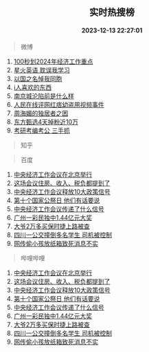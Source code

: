 <div align="center"><h2>实时热搜榜</h2><h4>2023-12-13 22:27:01</h4></div>

> 微博  

1. [100秒划2024年经济工作重点](https://s.weibo.com/weibo?q=%23100%E7%A7%92%E5%88%922024%E5%B9%B4%E7%BB%8F%E6%B5%8E%E5%B7%A5%E4%BD%9C%E9%87%8D%E7%82%B9%23&t=31&band_rank=1&Refer=top)<br />
2. [星火英语 耽误我学习](https://s.weibo.com/weibo?q=%E6%98%9F%E7%81%AB%E8%8B%B1%E8%AF%AD%20%E8%80%BD%E8%AF%AF%E6%88%91%E5%AD%A6%E4%B9%A0&t=31&band_rank=2&Refer=top)<br />
3. [以国之名悼我同胞](https://s.weibo.com/weibo?q=%23%E4%BB%A5%E5%9B%BD%E4%B9%8B%E5%90%8D%E6%82%BC%E6%88%91%E5%90%8C%E8%83%9E%23&t=31&band_rank=3&Refer=top)<br />
4. [i人喜欢的东西](https://s.weibo.com/weibo?q=i%E4%BA%BA%E5%96%9C%E6%AC%A2%E7%9A%84%E4%B8%9C%E8%A5%BF&t=31&band_rank=4&Refer=top)<br />
5. [南京城沦陷前是什么样](https://s.weibo.com/weibo?q=%23%E5%8D%97%E4%BA%AC%E5%9F%8E%E6%B2%A6%E9%99%B7%E5%89%8D%E6%98%AF%E4%BB%80%E4%B9%88%E6%A0%B7%23&t=31&band_rank=5&Refer=top)<br />
6. [人民在线评网红痞幼盗用视频事件](https://s.weibo.com/weibo?q=%23%E4%BA%BA%E6%B0%91%E5%9C%A8%E7%BA%BF%E8%AF%84%E7%BD%91%E7%BA%A2%E7%97%9E%E5%B9%BC%E7%9B%97%E7%94%A8%E8%A7%86%E9%A2%91%E4%BA%8B%E4%BB%B6%23&t=31&band_rank=6&Refer=top)<br />
7. [周海媚的独居者之困](https://s.weibo.com/weibo?q=%23%E5%91%A8%E6%B5%B7%E5%AA%9A%E7%9A%84%E7%8B%AC%E5%B1%85%E8%80%85%E4%B9%8B%E5%9B%B0%23&t=31&band_rank=7&Refer=top)<br />
8. [东方甄选4天掉粉近10万](https://s.weibo.com/weibo?q=%23%E4%B8%9C%E6%96%B9%E7%94%84%E9%80%894%E5%A4%A9%E6%8E%89%E7%B2%89%E8%BF%9110%E4%B8%87%23&t=31&band_rank=8&Refer=top)<br />
9. [考研考编考公 三手抓](https://s.weibo.com/weibo?q=%E8%80%83%E7%A0%94%E8%80%83%E7%BC%96%E8%80%83%E5%85%AC%20%E4%B8%89%E6%89%8B%E6%8A%93&t=31&band_rank=9&Refer=top)<br />

> 知乎  


> 百度  

1. [中央经济工作会议在北京举行](https://www.baidu.com/s?wd=%E4%B8%AD%E5%A4%AE%E7%BB%8F%E6%B5%8E%E5%B7%A5%E4%BD%9C%E4%BC%9A%E8%AE%AE%E5%9C%A8%E5%8C%97%E4%BA%AC%E4%B8%BE%E8%A1%8C&sa=fyb_news&rsv_dl=fyb_news)<br />
2. [这场会议住房、收入、税负都提到了](https://www.baidu.com/s?wd=%E8%BF%99%E5%9C%BA%E4%BC%9A%E8%AE%AE%E4%BD%8F%E6%88%BF%E3%80%81%E6%94%B6%E5%85%A5%E3%80%81%E7%A8%8E%E8%B4%9F%E9%83%BD%E6%8F%90%E5%88%B0%E4%BA%86&sa=fyb_news&rsv_dl=fyb_news)<br />
3. [中央经济工作会议释放10大政策信号](https://www.baidu.com/s?wd=%E4%B8%AD%E5%A4%AE%E7%BB%8F%E6%B5%8E%E5%B7%A5%E4%BD%9C%E4%BC%9A%E8%AE%AE%E9%87%8A%E6%94%BE10%E5%A4%A7%E6%94%BF%E7%AD%96%E4%BF%A1%E5%8F%B7&sa=fyb_news&rsv_dl=fyb_news)<br />
4. [第十个国家公祭日 他们有话要说](https://www.baidu.com/s?wd=%E7%AC%AC%E5%8D%81%E4%B8%AA%E5%9B%BD%E5%AE%B6%E5%85%AC%E7%A5%AD%E6%97%A5+%E4%BB%96%E4%BB%AC%E6%9C%89%E8%AF%9D%E8%A6%81%E8%AF%B4&sa=fyb_news&rsv_dl=fyb_news)<br />
5. [中央经济工作会议传递了什么信号](https://www.baidu.com/s?wd=%E4%B8%AD%E5%A4%AE%E7%BB%8F%E6%B5%8E%E5%B7%A5%E4%BD%9C%E4%BC%9A%E8%AE%AE%E4%BC%A0%E9%80%92%E4%BA%86%E4%BB%80%E4%B9%88%E4%BF%A1%E5%8F%B7&sa=fyb_news&rsv_dl=fyb_news)<br />
6. [广州一彩民独中1.44亿元大奖](https://www.baidu.com/s?wd=%E5%B9%BF%E5%B7%9E%E4%B8%80%E5%BD%A9%E6%B0%91%E7%8B%AC%E4%B8%AD1.44%E4%BA%BF%E5%85%83%E5%A4%A7%E5%A5%96&sa=fyb_news&rsv_dl=fyb_news)<br />
7. [大爷2万多买保时捷上路被查](https://www.baidu.com/s?wd=%E5%A4%A7%E7%88%B72%E4%B8%87%E5%A4%9A%E4%B9%B0%E4%BF%9D%E6%97%B6%E6%8D%B7%E4%B8%8A%E8%B7%AF%E8%A2%AB%E6%9F%A5&sa=fyb_news&rsv_dl=fyb_news)<br />
8. [四川一公交撞倒多名学生 司机被控制](https://www.baidu.com/s?wd=%E5%9B%9B%E5%B7%9D%E4%B8%80%E5%85%AC%E4%BA%A4%E6%92%9E%E5%80%92%E5%A4%9A%E5%90%8D%E5%AD%A6%E7%94%9F+%E5%8F%B8%E6%9C%BA%E8%A2%AB%E6%8E%A7%E5%88%B6&sa=fyb_news&rsv_dl=fyb_news)<br />
9. [网传偷小孩放纸箱致死消息不实](https://www.baidu.com/s?wd=%E7%BD%91%E4%BC%A0%E5%81%B7%E5%B0%8F%E5%AD%A9%E6%94%BE%E7%BA%B8%E7%AE%B1%E8%87%B4%E6%AD%BB%E6%B6%88%E6%81%AF%E4%B8%8D%E5%AE%9E&sa=fyb_news&rsv_dl=fyb_news)<br />

> 哔哩哔哩  

1. [中央经济工作会议在北京举行](https://www.baidu.com/s?wd=%E4%B8%AD%E5%A4%AE%E7%BB%8F%E6%B5%8E%E5%B7%A5%E4%BD%9C%E4%BC%9A%E8%AE%AE%E5%9C%A8%E5%8C%97%E4%BA%AC%E4%B8%BE%E8%A1%8C&sa=fyb_news&rsv_dl=fyb_news)<br />
2. [这场会议住房、收入、税负都提到了](https://www.baidu.com/s?wd=%E8%BF%99%E5%9C%BA%E4%BC%9A%E8%AE%AE%E4%BD%8F%E6%88%BF%E3%80%81%E6%94%B6%E5%85%A5%E3%80%81%E7%A8%8E%E8%B4%9F%E9%83%BD%E6%8F%90%E5%88%B0%E4%BA%86&sa=fyb_news&rsv_dl=fyb_news)<br />
3. [中央经济工作会议释放10大政策信号](https://www.baidu.com/s?wd=%E4%B8%AD%E5%A4%AE%E7%BB%8F%E6%B5%8E%E5%B7%A5%E4%BD%9C%E4%BC%9A%E8%AE%AE%E9%87%8A%E6%94%BE10%E5%A4%A7%E6%94%BF%E7%AD%96%E4%BF%A1%E5%8F%B7&sa=fyb_news&rsv_dl=fyb_news)<br />
4. [第十个国家公祭日 他们有话要说](https://www.baidu.com/s?wd=%E7%AC%AC%E5%8D%81%E4%B8%AA%E5%9B%BD%E5%AE%B6%E5%85%AC%E7%A5%AD%E6%97%A5+%E4%BB%96%E4%BB%AC%E6%9C%89%E8%AF%9D%E8%A6%81%E8%AF%B4&sa=fyb_news&rsv_dl=fyb_news)<br />
5. [中央经济工作会议传递了什么信号](https://www.baidu.com/s?wd=%E4%B8%AD%E5%A4%AE%E7%BB%8F%E6%B5%8E%E5%B7%A5%E4%BD%9C%E4%BC%9A%E8%AE%AE%E4%BC%A0%E9%80%92%E4%BA%86%E4%BB%80%E4%B9%88%E4%BF%A1%E5%8F%B7&sa=fyb_news&rsv_dl=fyb_news)<br />
6. [广州一彩民独中1.44亿元大奖](https://www.baidu.com/s?wd=%E5%B9%BF%E5%B7%9E%E4%B8%80%E5%BD%A9%E6%B0%91%E7%8B%AC%E4%B8%AD1.44%E4%BA%BF%E5%85%83%E5%A4%A7%E5%A5%96&sa=fyb_news&rsv_dl=fyb_news)<br />
7. [大爷2万多买保时捷上路被查](https://www.baidu.com/s?wd=%E5%A4%A7%E7%88%B72%E4%B8%87%E5%A4%9A%E4%B9%B0%E4%BF%9D%E6%97%B6%E6%8D%B7%E4%B8%8A%E8%B7%AF%E8%A2%AB%E6%9F%A5&sa=fyb_news&rsv_dl=fyb_news)<br />
8. [四川一公交撞倒多名学生 司机被控制](https://www.baidu.com/s?wd=%E5%9B%9B%E5%B7%9D%E4%B8%80%E5%85%AC%E4%BA%A4%E6%92%9E%E5%80%92%E5%A4%9A%E5%90%8D%E5%AD%A6%E7%94%9F+%E5%8F%B8%E6%9C%BA%E8%A2%AB%E6%8E%A7%E5%88%B6&sa=fyb_news&rsv_dl=fyb_news)<br />
9. [网传偷小孩放纸箱致死消息不实](https://www.baidu.com/s?wd=%E7%BD%91%E4%BC%A0%E5%81%B7%E5%B0%8F%E5%AD%A9%E6%94%BE%E7%BA%B8%E7%AE%B1%E8%87%B4%E6%AD%BB%E6%B6%88%E6%81%AF%E4%B8%8D%E5%AE%9E&sa=fyb_news&rsv_dl=fyb_news)<br />
